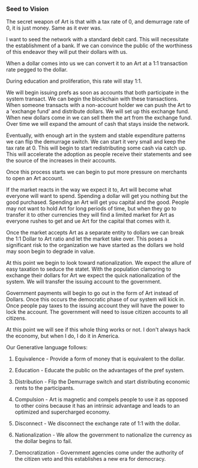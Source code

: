 
### Seed to Vision


The secret weapon of Art is that with a tax rate of 0, and demurrage rate of 0, it is just money. Same as it ever was.

I want to seed the network with a standard debit card. This will necessitate the establishment of a bank. If we can convince the public of the worthiness of this endeavor they will put their dollars with us.

When a dollar comes into us we can convert it to an Art at a 1:1 transaction rate pegged to the dollar.

During education and proliferation, this rate will stay 1:1.


We will begin issuing prefs as soon as accounts that both participate in the system transact. We can begin the blockchain with these transactions. When someone transacts with a non-account holder we can push the Art to a 'exchange fund' and distribute dollars. We will set up this exchange fund. When new dollars come in we can sell them the art from the exchange fund. Over time we will expand the amount of cash that stays inside the network.

Eventually, with enough art in the system and stable expenditure patterns we can flip the demurrage switch. We can start it very small and keep the tax rate at 0. This will begin to start redistributing some cash via catch up. This will accelerate the adoption as people receive their statements and see the source of the increases in their accounts.

Once this process starts we can begin to put more pressure on merchants to open an Art account.

If the market reacts in the way we expect it to, Art will become what everyone will want to spend. Spending a dollar will get you nothing but the good purchased. Spending an Art will get you capital and the good. People may not want to hold Art for long periods of time, but when they go to transfer it to other currencies they will find a limited market for Art as everyone rushes to get and ue Art for the capital that comes with it.

Once the market accepts Art as a separate entity to dollars we can break the 1:1 Dollar to Art ratio and let the market take over. This poses a significant risk to the organization we have started as the dollars we hold may soon begin to degrade in value.

At this point we begin to look toward nationalization. We expect the allure of easy taxation to seduce the statet. With the population clamoring to exchange their dollars for Art we expect the quick nationalization of the system. We will transfer the issuing account to the government.

Government payments will begin to go out in the form of Art instead of Dollars. Once this occurs the democratic phase of our system will kick in. Once people pay taxes to the issuing account they will have the power to lock the account. The government will need to issue citizen accounts to all citizens.

At this point we will see if this whole thing works or not. I don't always hack the economy, but when I do, I do it in America.

Our Generative language follows:


1. Equivalence - Provide a form of money that is equivalent to the dollar.

2. Education - Educate the public on the advantages of the pref system.

3. Distribution - Flip the Demurrage switch and start distributing economic rents to the participants.

4. Compulsion - Art is magnetic and compels people to use it as opposed to other coins because it has an intrinsic advantage and leads to an optimized and supercharged economy.

4. Disconnect - We disconnect the exchange rate of 1:1 with the dollar.

5. Nationalization - We allow the government to nationalize the currency as the dollar begins to fail.

6. Democratization - Government agencies come under the authority of the citizen veto and this establishes a new era for democracy.

